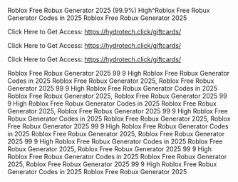 Roblox Free Robux Generator 2025 (99.9%) High^Roblox Free Robux Generator Codes in 2025 Roblox Free Robux Generator 2025

Click Here to Get Access: https://hydrotech.click/giftcards/

Click Here to Get Access: https://hydrotech.click/giftcards/

Click Here to Get Access: https://hydrotech.click/giftcards/

Roblox Free Robux Generator 2025 99 9 High Roblox Free Robux Generator Codes in 2025 Roblox Free Robux Generator 2025, Roblox Free Robux Generator 2025 99 9 High Roblox Free Robux Generator Codes in 2025 Roblox Free Robux Generator 2025, Roblox Free Robux Generator 2025 99 9 High Roblox Free Robux Generator Codes in 2025 Roblox Free Robux Generator 2025, Roblox Free Robux Generator 2025 99 9 High Roblox Free Robux Generator Codes in 2025 Roblox Free Robux Generator 2025, Roblox Free Robux Generator 2025 99 9 High Roblox Free Robux Generator Codes in 2025 Roblox Free Robux Generator 2025, Roblox Free Robux Generator 2025 99 9 High Roblox Free Robux Generator Codes in 2025 Roblox Free Robux Generator 2025, Roblox Free Robux Generator 2025 99 9 High Roblox Free Robux Generator Codes in 2025 Roblox Free Robux Generator 2025, Roblox Free Robux Generator 2025 99 9 High Roblox Free Robux Generator Codes in 2025 Roblox Free Robux Generator 2025
